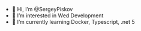 - 👋 Hi, I’m @SergeyPiskov
- 👀 I’m interested in Wed Development
- 🌱 I’m currently learning Docker, Typescript, .net 5

<!---
SergeyPiskov/SergeyPiskov is a ✨ special ✨ repository because its `README.md` (this file) appears on your GitHub profile.
You can click the Preview link to take a look at your changes.
--->
